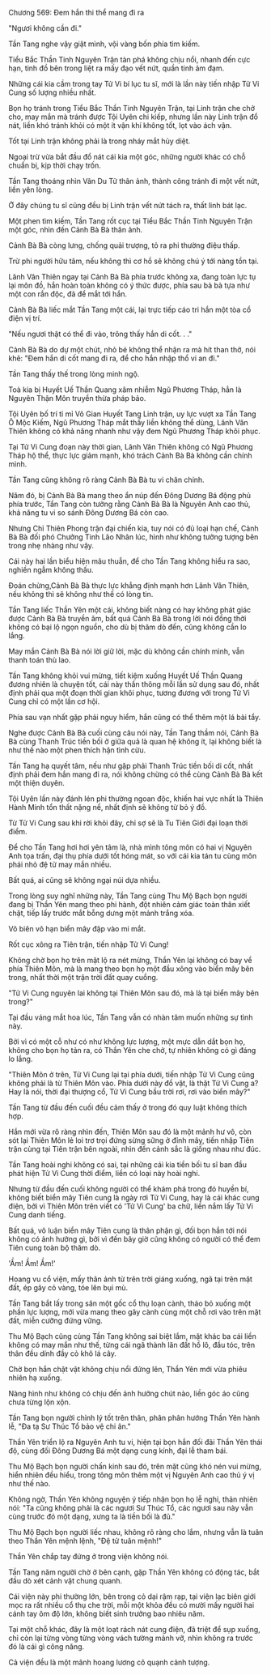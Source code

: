 




Chương 569: Đem hắn thi thể mang đi ra


"Ngươi không cần đi."

Tần Tang nghe vậy giật mình, vội vàng bốn phía tìm kiếm.

Tiểu Bắc Thần Tinh Nguyên Trận tàn phá không chịu nổi, nhanh đến cực hạn, tinh đồ bên trong liệt ra mấy đạo vết nứt, quần tinh ảm đạm.

Những cái kia cầm trong tay Tử Vi bí lục tu sĩ, mới là lần này tiến nhập Tử Vi Cung số lượng nhiều nhất.

Bọn họ tránh trong Tiểu Bắc Thần Tinh Nguyên Trận, tại Linh trận che chở cho, may mắn mà tránh được Tội Uyên chi kiếp, nhưng lần này Linh trận đổ nát, liền khó tránh khỏi có một ít vận khí không tốt, lọt vào ách vận.

Tốt tại Linh trận không phải là trong nháy mắt hủy diệt.

Ngoại trừ vừa bắt đầu đổ nát cái kia một góc, những người khác có chỗ chuẩn bị, kịp thời chạy trốn.

Tần Tang thoáng nhìn Vân Du Tử thân ảnh, thành công tránh đi một vết nứt, liền yên lòng.

Ở đây chúng tu sĩ cũng đều bị Linh trận vết nứt tách ra, thất linh bát lạc.

Một phen tìm kiếm, Tần Tang rốt cục tại Tiểu Bắc Thần Tinh Nguyên Trận một góc, nhìn đến Cảnh Bà Bà thân ảnh.

Cảnh Bà Bà còng lưng, chống quải trượng, tỏ ra phi thường điệu thấp.

Trừ phi người hữu tâm, nếu không thì cơ hồ sẽ không chú ý tới nàng tồn tại.

Lãnh Vân Thiên ngay tại Cảnh Bà Bà phía trước không xa, đang toàn lực tụ lại môn đồ, hắn hoàn toàn không có ý thức được, phía sau bà bà tựa như một con rắn độc, đã để mắt tới hắn.

Cảnh Bà Bà liếc mắt Tần Tang một cái, lại trực tiếp cáo tri hắn một tòa cổ điện vị trí.

"Nếu ngươi thật có thể đi vào, trông thấy hắn di cốt. . ."

Cảnh Bà Bà do dự một chút, nhỏ bé không thể nhận ra mà hít than thở, nói khẽ: "Đem hắn di cốt mang đi ra, để cho hắn nhập thổ vi an đi."

Tần Tang thấy thế trong lòng minh ngộ.

Toà kia bị Huyết Uế Thần Quang xâm nhiễm Ngũ Phương Tháp, hẳn là Nguyên Thận Môn truyền thừa pháp bảo.

Tội Uyên bố trí tỉ mỉ Vô Gian Huyết Tang Linh trận, uy lực vượt xa Tần Tang Ô Mộc Kiếm, Ngũ Phương Tháp mắt thấy liền không thể dùng, Lãnh Vân Thiên không có khả năng nhanh như vậy đem Ngũ Phương Tháp khôi phục.

Tại Tử Vi Cung đoạn này thời gian, Lãnh Vân Thiên không có Ngũ Phương Tháp hộ thể, thực lực giảm mạnh, khó trách Cảnh Bà Bà không cần chính mình.

Tần Tang cũng không rõ ràng Cảnh Bà Bà tu vi chân chính.

Năm đó, bị Cảnh Bà Bà mang theo ẩn núp đến Đông Dương Bá động phủ phía trước, Tần Tang còn tưởng rằng Cảnh Bà Bà là Nguyên Anh cao thủ, khả năng tu vi so sánh Đông Dương Bá còn cao.

Nhưng Chỉ Thiên Phong trận đại chiến kia, tuy nói có đủ loại hạn chế, Cảnh Bà Bà đối phó Chưởng Tinh Lão Nhân lúc, hình như không tưởng tượng bên trong nhẹ nhàng như vậy.

Cái này hai lần biểu hiện mâu thuẫn, để cho Tần Tang không hiểu ra sao, nghiền ngẫm không thấu.

Đoán chừng,Cảnh Bà Bà thực lực khẳng định mạnh hơn Lãnh Vân Thiên, nếu không thì sẽ không như thế có lòng tin.

Tần Tang liếc Thần Yên một cái, không biết nàng có hay không phát giác được Cảnh Bà Bà truyền âm, bất quá Cảnh Bà Bà trong lời nói đồng thời không có bại lộ ngọn nguồn, cho dù bị thăm dò đến, cũng không cần lo lắng.

May mắn Cảnh Bà Bà nói lời giữ lời, mặc dù không cần chính mình, vẫn thanh toán thù lao.

Tần Tang không khỏi vui mừng, tiết kiệm xuống Huyết Uế Thần Quang đương nhiên là chuyện tốt, cái này thần thông mỗi lần sử dụng sau đó, nhất định phải qua một đoạn thời gian khôi phục, tương đương với trong Tử Vi Cung chỉ có một lần cơ hội.

Phía sau vạn nhất gặp phải nguy hiểm, hắn cũng có thể thêm một lá bài tẩy.

Nghe được Cảnh Bà Bà cuối cùng câu nói này, Tần Tang thầm nói, Cảnh Bà Bà cùng Thanh Trúc tiền bối ở giữa quả là quan hệ không ít, lại không biết là như thế nào một phen thích hận tình cừu.

Tần Tang hạ quyết tâm, nếu như gặp phải Thanh Trúc tiền bối di cốt, nhất định phải đem hắn mang đi ra, nói không chừng có thể cùng Cảnh Bà Bà kết một thiện duyên.

Tội Uyên lần này đánh lén phi thường ngoan độc, khiến hai vực nhất là Thiên Hành Minh tổn thất nặng nề, nhất định sẽ không từ bỏ ý đồ.

Từ Tử Vi Cung sau khi rời khỏi đây, chỉ sợ sẽ là Tu Tiên Giới đại loạn thời điểm.

Để cho Tần Tang hơi hơi yên tâm là, nhà mình tông môn có hai vị Nguyên Anh tọa trấn, đại thụ phía dưới tốt hóng mát, so với cái kia tán tu cùng môn phái nhỏ đệ tử may mắn nhiều.

Bất quá, ai cũng sẽ không ngại núi dựa nhiều.

Trong lòng suy nghĩ những này, Tần Tang cùng Thu Mộ Bạch bọn người đang bị Thần Yên mang theo phi hành, đột nhiên cảm giác toàn thân xiết chặt, tiếp lấy trước mắt bỗng dưng một mảnh trắng xóa.

Vô biên vô hạn biển mây đập vào mi mắt.

Rốt cục xông ra Tiên trận, tiến nhập Tử Vi Cung!

Không chờ bọn họ trên mặt lộ ra nét mừng, Thần Yên lại không có bay về phía Thiên Môn, mà là mang theo bọn họ một đầu xông vào biển mây bên trong, nhất thời một trận trời đất quay cuồng.

"Tử Vi Cung nguyên lai không tại Thiên Môn sau đó, mà là tại biển mây bên trong?"

Tại đầu váng mắt hoa lúc, Tần Tang vẫn có nhàn tâm muốn những sự tình này.

Bởi vì có một cỗ như có như không lực lượng, một mực dẫn dắt bọn họ, không cho bọn họ tản ra, có Thần Yên che chở, tự nhiên không có gì đáng lo lắng.

"Thiên Môn ở trên, Tử Vi Cung lại tại phía dưới, tiến nhập Tử Vi Cung cũng không phải là từ Thiên Môn vào. Phía dưới này đồ vật, là thật Tử Vi Cung a? Hay là nói, thời đại thượng cổ, Tử Vi Cung bầu trời rơi, rơi vào biển mây?"

Tần Tang từ đầu đến cuối đều cảm thấy ở trong đó quy luật không thích hợp.

Hắn mới vừa rõ ràng nhìn đến, Thiên Môn sau đó là một mảnh hư vô, còn sót lại Thiên Môn lẻ loi trơ trọi đứng sừng sững ở đỉnh mây, tiến nhập Tiên trận cùng tại Tiên trận bên ngoài, nhìn đến cảnh sắc là giống nhau như đúc.

Tần Tang hoài nghi không có sai, tại những cái kia tiền bối tu sĩ ban đầu phát hiện Tử Vi Cung thời điểm, liền có loại này hoài nghi.

Nhưng từ đầu đến cuối không người có thể khám phá trong đó huyền bí, không biết biển mây Tiên cung là ngày rơi Tử Vi Cung, hay là cái khác cung điện, bởi vì Thiên Môn trên viết có 'Tử Vi Cung' ba chữ, liền nắm lấy Tử Vi Cung danh tiếng.

Bất quá, vô luận biển mây Tiên cung là thân phận gì, đối bọn hắn tới nói không có ảnh hưởng gì, bởi vì đến bây giờ cũng không có người có thể đem Tiên cung toàn bộ thăm dò.

'Ầm! Ầm! Ầm!'

Hoang vu cổ viện, mấy thân ảnh từ trên trời giáng xuống, ngã tại trên mặt đất, ép gãy cỏ vàng, tóe lên bụi mù.

Tần Tang bắt lấy trong sân một gốc cổ thụ loạn cành, tháo bỏ xuống một phần lực lượng, mới vừa mang theo gãy cành cùng một chỗ rơi vào trên mặt đất, miễn cưỡng đứng vững.

Thu Mộ Bạch cũng cùng Tần Tang không sai biệt lắm, mặt khác ba cái liền không có may mắn như thế, từng cái ngã thành lăn đất hồ lô, đầu tóc, trên thân đều dính đầy cỏ khô lá cây.

Chờ bọn hắn chật vật không chịu nổi đứng lên, Thần Yên mới vừa phiêu nhiên hạ xuống.

Nàng hình như không có chịu đến ảnh hưởng chút nào, liền góc áo cũng chưa từng lộn xộn.

Tần Tang bọn người chỉnh lý tốt trên thân, phân phân hướng Thần Yên hành lễ, "Đa tạ Sư Thúc Tổ bảo vệ chi ân."

Thần Yên triển lộ ra Nguyên Anh tu vi, hiện tại bọn hắn đối đãi Thần Yên thái độ, cùng đối Đông Dương Bá một dạng cung kính, đại lễ tham bái.

Thu Mộ Bạch bọn người chấn kinh sau đó, trên mặt cũng khó nén vui mừng, hiển nhiên đều hiểu, trong tông môn thêm một vị Nguyên Anh cao thủ ý vị như thế nào.

Không ngờ, Thần Yên không nguyện ý tiếp nhận bọn họ lễ nghi, thản nhiên nói: "Ta cũng không phải là các ngươi Sư Thúc Tổ, các ngươi sau này vẫn cùng trước đó một dạng, xưng ta là tiền bối là đủ."

Thu Mộ Bạch bọn người liếc nhau, không rõ ràng cho lắm, nhưng vẫn là tuân theo Thần Yên mệnh lệnh, "Đệ tử tuân mệnh!"

Thần Yên chắp tay đứng ở trong viện không nói.

Tần Tang năm người chờ ở bên cạnh, gặp Thần Yên không có động tác, bắt đầu dò xét cảnh vật chung quanh.

Cái viện này phi thường lớn, bên trong cỏ dại rậm rạp, tại viện lạc biên giới mọc ra rất nhiều cổ thụ che trời, mỗi một khỏa đều có mười mấy người hai cánh tay ôm độ lớn, không biết sinh trưởng bao nhiêu năm.

Tại một chỗ khác, đây là một loạt rách nát cung điện, đã triệt để sụp xuống, chỉ còn lại từng vòng từng vòng vách tường mảnh vỡ, nhìn không ra trước đó là cái gì công năng.

Cả viện đều là một mãnh hoang lương cô quạnh cảnh tượng.




